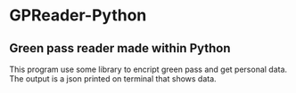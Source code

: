 # GPReader-Python
## Green pass reader made within Python
This program use some library to encript green pass and get personal data. The output is a json printed on terminal that shows data.
